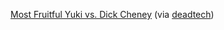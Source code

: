 ---
layout: post
wordpress_id: 230
wordpress_url: http://noesbueno.com/archives/230
date: '2008-01-26 13:37:11 -0600'
date_gmt: '2008-01-26 18:37:11 -0600'
body: |
  <p><a href="http://www.youtube.com/watch?v=xnJVtvUqK7M">Most Fruitful Yuki vs. Dick Cheney</a><span class="via"> (via <a href="http://www.deadtech.net/">deadtech</a>)</span></p>
---